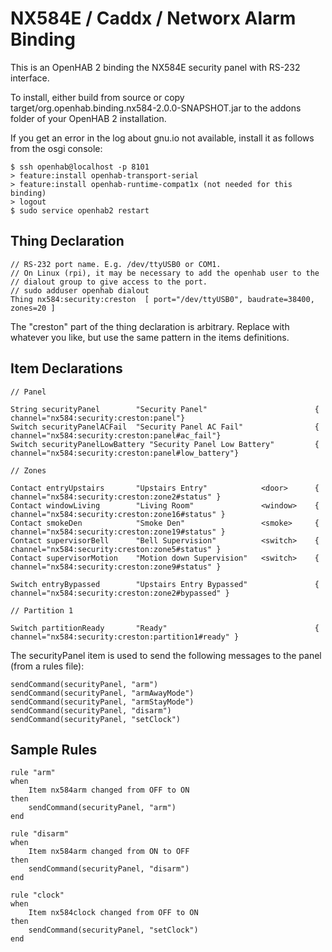 # NX584E / Caddx / Networx Alarm Binding

This is an OpenHAB 2 binding the NX584E security panel with RS-232 interface.

To install, either build from source or copy target/org.openhab.binding.nx584-2.0.0-SNAPSHOT.jar to the addons folder of your OpenHAB 2 installation.

If you get an error in the log about gnu.io not available, install it as follows from the osgi console:

```
$ ssh openhab@localhost -p 8101
> feature:install openhab-transport-serial
> feature:install openhab-runtime-compat1x (not needed for this binding)
> logout
$ sudo service openhab2 restart
```

## Thing Declaration

```
// RS-232 port name. E.g. /dev/ttyUSB0 or COM1.
// On Linux (rpi), it may be necessary to add the openhab user to the 
// dialout group to give access to the port.
// sudo adduser openhab dialout
Thing nx584:security:creston  [ port="/dev/ttyUSB0", baudrate=38400, zones=20 ]
```

The "creston" part of the thing declaration is arbitrary. Replace with whatever you like, but use the same pattern in the items definitions.

## Item Declarations

```
// Panel

String securityPanel        "Security Panel"                        { channel="nx584:security:creston:panel"}
Switch securityPanelACFail  "Security Panel AC Fail"                { channel="nx584:security:creston:panel#ac_fail"}
Switch securityPanelLowBattery "Security Panel Low Battery"         { channel="nx584:security:creston:panel#low_battery"}

// Zones

Contact entryUpstairs       "Upstairs Entry"            <door>      { channel="nx584:security:creston:zone2#status" }
Contact windowLiving        "Living Room"               <window>    { channel="nx584:security:creston:zone16#status" }
Contact smokeDen            "Smoke Den"                 <smoke>     { channel="nx584:security:creston:zone19#status" }
Contact supervisorBell      "Bell Supervision"          <switch>    { channel="nx584:security:creston:zone5#status" }
Contact supervisorMotion    "Motion down Supervision"   <switch>    { channel="nx584:security:creston:zone9#status" }

Switch entryBypassed        "Upstairs Entry Bypassed"               { channel="nx584:security:creston:zone2#bypassed" }

// Partition 1

Switch partitionReady       "Ready"                                 { channel="nx584:security:creston:partition1#ready" }

```

The securityPanel item is used to send the following messages to the panel (from a rules file):

```
sendCommand(securityPanel, "arm")
sendCommand(securityPanel, "armAwayMode")
sendCommand(securityPanel, "armStayMode")
sendCommand(securityPanel, "disarm")
sendCommand(securityPanel, "setClock")
```

## Sample Rules

```
rule "arm"
when 
	Item nx584arm changed from OFF to ON
then
	sendCommand(securityPanel, "arm")
end

rule "disarm"
when 
	Item nx584arm changed from ON to OFF
then
	sendCommand(securityPanel, "disarm")
end

rule "clock"
when 
	Item nx584clock changed from OFF to ON
then
	sendCommand(securityPanel, "setClock")
end
```